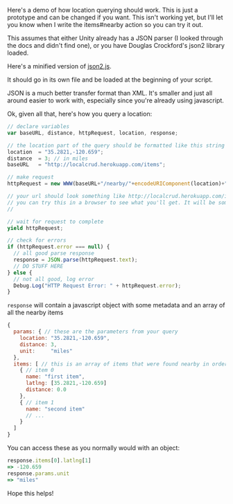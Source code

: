 Here's a demo of how location querying should work. This is just a prototype and can be changed if you want. This isn't working yet, but I'll let you know when I write the items#nearby action so you can try it out.

This assumes that either Unity already has a JSON parser (I looked through the docs and didn't find one), or you have Douglas Crockford's json2 library loaded.

Here's a minified version of [json2.js](http://localcrud.herokuapp.com/demos/json2.js).

It should go in its own file and be loaded at the beginning of your script.

JSON is a much better transfer format than XML. It's smaller and just all around easier to work with, especially since you're already using javascript.

Ok, given all that, here's how you query a location:

```javascript
// declare variables
var baseURL, distance, httpRequest, location, response;

// the location part of the query should be formatted like this string
location  = "35.2821,-120.659";
distance  = 3; // in miles
baseURL   = "http://localcrud.herokuapp.com/items";

// make request
httpRequest = new WWW(baseURL+"/nearby/"+encodeURIComponent(location)+"/"+encodeURIComponent(distance)+"/miles.json");

// your url should look something like http://localcrud.herokuapp.com/items/nearby/35.2821%2C-120.659/3/miles.json
// you can try this in a browser to see what you'll get. It will be something like:
// 

// wait for request to complete
yield httpRequest;

// check for errors
if (httpRequest.error === null) {
  // all good parse response
  response = JSON.parse(httpRequest.text);
  // DO STUFF HERE
} else {
  // not all good, log error
  Debug.Log("HTTP Request Error: " + httpRequest.error);
}
```

`response` will contain a javascript object with some metadata and an array of all the nearby items

```javascript
{
  params: { // these are the parameters from your query 
    location: "35.2821,-120.659",
    distance: 3,
    unit:     "miles"
  },
  items: [ // this is an array of items that were found nearby in order of distance
    { // item 0
      name: "first item",
      latlng: [35.2821,-120.659]
      distance: 0.0
    },
    { // item 1
      name: "second item"
      // ...
    }
  ]
}
```

You can access these as you normally would with an object:

```javascript
response.items[0].latlng[1]
=> -120.659
response.params.unit
=> "miles"
```
Hope this helps!
